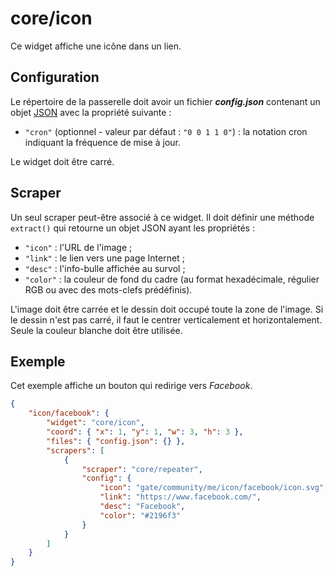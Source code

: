 # core/icon

Ce widget affiche une icône dans un lien.

## Configuration

Le répertoire de la passerelle doit avoir un fichier ***config.json***
contenant un objet
[JSON](http://www.json.org/json-fr.html "JavaScript Object Notation") avec la
propriété suivante :

- `"cron"` (optionnel - valeur par défaut : `"0 0 1 1 0"`) : la notation cron
  indiquant la fréquence de mise à jour.

Le widget doit être carré.

## Scraper

Un seul scraper peut-être associé à ce widget. Il doit définir une méthode
`extract()` qui retourne un objet JSON ayant les propriétés :

- `"icon"` : l'URL de l'image ;
- `"link"` : le lien vers une page Internet ;
- `"desc"` : l'info-bulle affichée au survol ;
- `"color"` : la couleur de fond du cadre (au format hexadécimale, régulier RGB
  ou avec des mots-clefs prédéfinis).

L'image doit être carrée et le dessin doit occupé toute la zone de l'image. Si
le dessin n'est pas carré, il faut le centrer verticalement et horizontalement.
Seule la couleur blanche doit être utilisée.

## Exemple

Cet exemple affiche un bouton qui redirige vers *Facebook*.

```JSON
{
    "icon/facebook": {
        "widget": "core/icon",
        "coord": { "x": 1, "y": 1, "w": 3, "h": 3 },
        "files": { "config.json": {} },
        "scrapers": [
            {
                "scraper": "core/repeater",
                "config": {
                    "icon": "gate/community/me/icon/facebook/icon.svg",
                    "link": "https://www.facebook.com/",
                    "desc": "Facebook",
                    "color": "#2196f3"
                }
            }
        ]
    }
}
```
